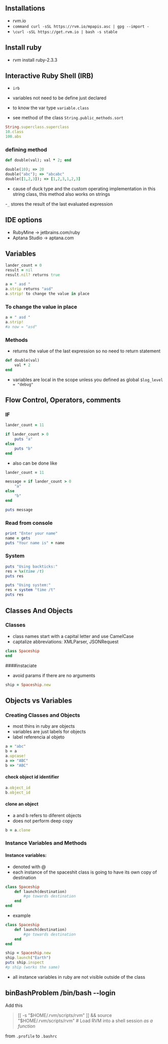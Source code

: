 ## Installations

- rvm.io
- `command curl -sSL https://rvm.io/mpapis.asc | gpg --import -`
- `\curl -sSL https://get.rvm.io | bash -s stable`

## Install ruby

- rvm install ruby-2.3.3
 
## Interactive Ruby Shell (IRB)

- `irb`

- variables not need to be define just declared

- to know the var type `variable.class`

- see method of the class `String.public_methods.sort`

```rb
String.superclass.superclass
10.class
100.abs
```


### defining method

```rb
def double(val); val * 2; end

double(10); => 20
double("abc"); => "abcabc"
double([1,2,3]); => [1,2,3,1,2,3]

```

- cause of duck type and the custom operating implementation in this string class, this method also works on strings

-`_` stores the result of the last evaluated expression

## IDE options

- RubyMine -> jetbrains.com/ruby
- Aptana Studio -> aptana.com

## Variables

```rb
lander_count = 0
result = nil
result.nil? returns true

a = " asd "
a.strip returns "asd"
a.strip! to change the value in place

```
### To change the value in place

```rb
a = " asd "
a.strip!
#a now = "asd"
```

### Methods
- returns the value of the last expression so no need to return statement
```rb
def double(val)
    val * 2
end
```

- variables are local in the scope unless you defined as global `$log_level = "debug"`

## Flow Control, Operators, comments

### IF

```rb
lander_count = 11

if lander_count > 0
    puts "a"
else 
    puts "b"
end
```
- also can be done like
```rb
lander_count = 11

message = if lander_count > 0
    "a"
else 
    "b"
end

puts message
```

### Read from console

```rb
print "Enter your name"
name = gets
puts "Your name is" + name
```

### System

```rb
puts "Using backticks:"
res = %x(time /t)
puts res

puts "Using system:"
res = system "time /t"
puts res
```

## Classes And Objects


### Classes

- class names start with a capital letter and use CamelCase
- captalize abbreviations: XMLParser, JSONRequest


```rb
class Spaceship
end

```

####instaciate

- avoid params if there are no arguments
```rb
ship = Spaceship.new
```

## Objects vs Variables

### Creating Classes and Objects
- most thins in ruby are objects
- variables are just labels for objects
- label referencia al objeto

```rb
a = "abc"
b = a
a.upcase!
a => "ABC"
b => "ABC"
```

#### check object id identifier

```rb
a.object_id
b.object_id
```

#### clone an object
- a and b refers to diferent objects
- does not perform deep copy 
```rb
b = a.clone
```

### Instance Variables and Methods

#### Instance variables:

- denoted with @
- each instance of the spaceshit class is going to have its own copy of destination

```rb
class Spaceship
    def launch(destination)
        #go towards destination
    end
end
```

- example

```rb
class Spaceship
    def launch(destination)
        #go towards destination
    end
end

ship = Spaceship.new
ship.launch("Earth")
puts ship.inspect
#p ship (works the same)
```

- all instance variables in ruby are not visible outside of the class


##  binBashProblem  /bin/bash --login

Add this

>[[ -s "$HOME/.rvm/scripts/rvm" ]] && source "$HOME/.rvm/scripts/rvm" # Load RVM into a shell session *as a function*

from `.profile` to `.bashrc`